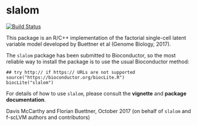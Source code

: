 # slalom

[![Build Status](https://travis-ci.com/PMBio/slalom.svg?token=TPVSwxxeSiwiqCz5NGEr&branch=master)](https://travis-ci.com/PMBio/slalom)

This package is an R/C++ implementation of the factorial single-cell latent
variable model developed by Buettner et al (Genome Biology, 2017).

The `slalom` package has been submitted to Bioconductor, so the most reliable way
to install the package is to use the usual Bioconductor method:

```{R}
## try http:// if https:// URLs are not supported
source("https://bioconductor.org/biocLite.R")
biocLite("slalom")
```

For details of how to use `slalom`, please consult the **vignette** and 
**package documentation**.

Davis McCarthy and Florian Buettner, October 2017
(on behalf of `slalom` and f-scLVM authors and contributors)
